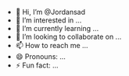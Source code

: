 - 👋 Hi, I’m @Jordansad
- 👀 I’m interested in ...
- 🌱 I’m currently learning ...
- 💞️ I’m looking to collaborate on ...
- 📫 How to reach me ...
- 😄 Pronouns: ...
- ⚡ Fun fact: ...

<!---
Jordansad/Jordansad is a ✨ special ✨ repository because its `README.md` (this file) appears on your GitHub profile.
You can click the Preview link to take a look at your changes.
--->
